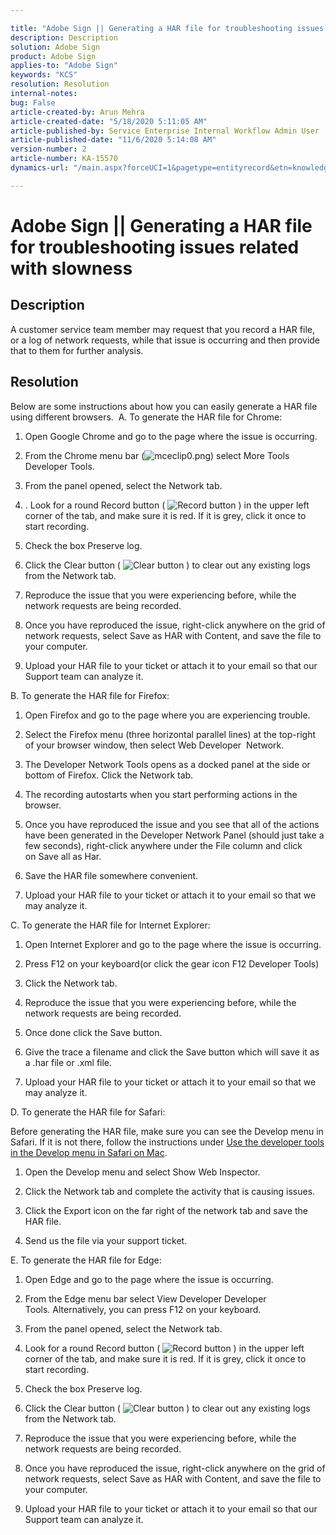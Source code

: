 ```yaml
---

title: "Adobe Sign || Generating a HAR file for troubleshooting issues related with slowness"  
description: Description  
solution: Adobe Sign  
product: Adobe Sign  
applies-to: "Adobe Sign"  
keywords: "KCS"  
resolution: Resolution  
internal-notes:   
bug: False  
article-created-by: Arun Mehra  
article-created-date: "5/18/2020 5:11:05 AM"  
article-published-by: Service Enterprise Internal Workflow Admin User  
article-published-date: "11/6/2020 5:14:08 AM"  
version-number: 2  
article-number: KA-15570  
dynamics-url: "/main.aspx?forceUCI=1&pagetype=entityrecord&etn=knowledgearticle&id=81a12ef8-c598-ea11-a811-000d3a3038a2"

---
```


# Adobe Sign || Generating a HAR file for troubleshooting issues related with slowness

## Description

A customer service team member may request that you record a HAR file, or a log of network requests, while that issue is occurring and then provide that to them for further analysis.  

## Resolution

Below are some instructions about how you can easily generate a HAR file using different browsers.  A. To generate the HAR file for Chrome:

1.  Open Google Chrome and go to the page where the issue is occurring.
 
2.  From the Chrome menu bar (![mceclip0.png](https://support.zendesk.com/hc/article_attachments/360066364253/mceclip0.png)) select More Tools  Developer Tools.
 
3.  From the panel opened, select the Network tab.
 
4.  . Look for a round Record button ( ![Record button](https://support.zendesk.com/hc/en-us/article_attachments/201443596/record.jpg) ) in the upper left corner of the tab, and make sure it is red. If it is grey, click it once to start recording.
 
5.  Check the box Preserve log.
 
6.  Click the Clear button ( ![Clear button](https://support.zendesk.com/hc/en-us/article_attachments/201443606/clear.jpg) ) to clear out any existing logs from the Network tab.
 
7.  Reproduce the issue that you were experiencing before, while the network requests are being recorded.
 
8.  Once you have reproduced the issue, right-click anywhere on the grid of network requests, select Save as HAR with Content, and save the file to your computer.
 
9.  Upload your HAR file to your ticket or attach it to your email so that our Support team can analyze it.




B. To generate the HAR file for Firefox:

1.  Open Firefox and go to the page where you are experiencing trouble.
 
2.  Select the Firefox menu (three horizontal parallel lines) at the top-right of your browser window, then select Web Developer  Network.
 
3.  The Developer Network Tools opens as a docked panel at the side or bottom of Firefox. Click the Network tab.
 
4.  The recording autostarts when you start performing actions in the browser.
 
5.  Once you have reproduced the issue and you see that all of the actions have been generated in the Developer Network Panel (should just take a few seconds), right-click anywhere under the File column and click on Save all as Har.
 
6.  Save the HAR file somewhere convenient.
 
7.  Upload your HAR file to your ticket or attach it to your email so that we may analyze it.




C. To generate the HAR file for Internet Explorer:

1.  Open Internet Explorer and go to the page where the issue is occurring.
 
2.  Press F12 on your keyboard(or click the gear icon  F12 Developer Tools)
 
3.  Click the Network tab.
 
4.  Reproduce the issue that you were experiencing before, while the network requests are being recorded.
 
5.  Once done click the Save button.
 
6.  Give the trace a filename and click the Save button which will save it as a .har file or .xml file.
 
7.  Upload your HAR file to your ticket or attach it to your email so that we may analyze it.




D. To generate the HAR file for Safari: 

Before generating the HAR file, make sure you can see the Develop menu in Safari. If it is not there, follow the instructions under [Use the developer tools in the Develop menu in Safari on Mac](https://support.apple.com/en-ie/guide/safari/use-the-developer-tools-in-the-develop-menu-sfri20948/mac).

1.  Open the Develop menu and select Show Web Inspector.
 
2.  Click the Network tab and complete the activity that is causing issues.
 
3.  Click the Export icon on the far right of the network tab and save the HAR file.
 
4.  Send us the file via your support ticket.




E. To generate the HAR file for Edge:

1.  Open Edge and go to the page where the issue is occurring.
 
2.  From the Edge menu bar select View  Developer  Developer Tools. Alternatively, you can press F12 on your keyboard.
 
3.  From the panel opened, select the Network tab.
 
4.  Look for a round Record button ( ![Record button](https://support.zendesk.com/hc/en-us/article_attachments/201443596/record.jpg) ) in the upper left corner of the tab, and make sure it is red. If it is grey, click it once to start recording.
 
5.  Check the box Preserve log.
 
6.  Click the Clear button ( ![Clear button](https://support.zendesk.com/hc/en-us/article_attachments/201443606/clear.jpg) ) to clear out any existing logs from the Network tab.
 
7.  Reproduce the issue that you were experiencing before, while the network requests are being recorded.
 
8.  Once you have reproduced the issue, right-click anywhere on the grid of network requests, select Save as HAR with Content, and save the file to your computer.
 
9.  Upload your HAR file to your ticket or attach it to your email so that our Support team can analyze it.



